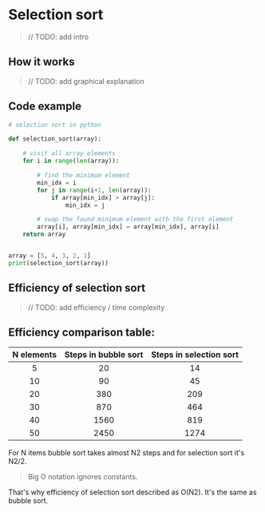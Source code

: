 # Selection sort

> // TODO: add intro

## How it works

> // TODO: add graphical explanation

## Code example

```python
# selection sort in python

def selection_sort(array):

    # visit all array elements
    for i in range(len(array)):

        # find the minimum element
        min_idx = i
        for j in range(i+1, len(array)):
            if array[min_idx] > array[j]:
                min_idx = j

        # swap the found minimum element with the first element
        array[i], array[min_idx] = array[min_idx], array[i]
    return array


array = [5, 4, 3, 2, 1]
print(selection_sort(array))
```

## Efficiency of selection sort

> // TODO: add efficiency / time complexity

## Efficiency comparison table:

| N elements | Steps in bubble sort | Steps in selection sort |
| :---: | :---: | :---: |
| 5 | 20 | 14 |
| 10 | 90 | 45 |
| 20 | 380 | 209 |
| 30 | 870 | 464 |
| 40 | 1560 | 819 |
| 50 | 2450 | 1274 |

For N items bubble sort takes almost N2 steps and for selection sort it's N2/2.

> Big O notation ignores constants.

That's why efficiency of selection sort described as O\(N2\). It's the same as bubble sort.

